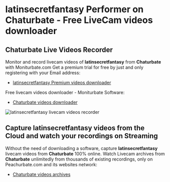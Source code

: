 # latinsecretfantasy Performer on Chaturbate - Free LiveCam videos downloader

## Chaturbate Live Videos Recorder

Monitor and record livecam videos of **latinsecretfantasy** from **Chaturbate** with Moniturbate.com
Get a premium trial for free by just and only registering with your Email address:
* [latinsecretfantasy Premium videos downloader](https://moniturbate.com/request-demo-licence-key.html)

Free livecam videos downloader - Moniturbate Software:
* [Chaturbate videos downloader](https://moniturbate.com/moniturbate-download-software.html)

![latinsecretfantasy livecam videos recorder](https://peachurnet.com/templates/moniturbate-software.png)


## Capture latinsecretfantasy videos from the Cloud and watch your recordings on Streaming

Without the need of downloading a software, capture **latinsecretfantasy** livecam videos from **Chaturbate** 100% online.
Watch Livecam archives from **Chaturbate** unlimitedly from thousands of existing recordings, only on Peachurbate.com and its websites network:
* [Chaturbate videos archives](https://peachurnet.com/)